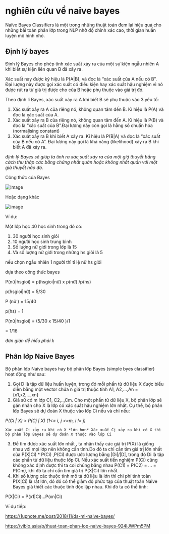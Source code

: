 # nghiên cứu về naive bayes
Naïve Bayes Classifiers là một trong những thuật toán đem lại hiệu quả cho những bài toán phân lớp trong NLP nhờ độ chính xác cao, thời gian huấn luyện mô hình nhỏ.
## Định lý bayes
Định lý Bayes cho phép tính xác suất xảy ra của một sự kiện ngẫu nhiên A khi biết sự kiện liên quan B đã xảy ra.

Xác suất này được ký hiệu là P(A|B), và đọc là “xác suất của A nếu có B”. 
Đại lượng này được gọi xác suất có điều kiện hay xác suất hậu nghiệm vì nó được rút ra từ giá trị được cho của B hoặc phụ thuộc vào giá trị đó.

Theo định lí Bayes, xác suất xảy ra A khi biết B sẽ phụ thuộc vào 3 yếu tố:
1. Xác suất xảy ra A của riêng nó, không quan tâm đến B. Kí hiệu là P(A) và đọc là xác suất của A. 
2. Xác suất xảy ra B của riêng nó, không quan tâm đến A. Kí hiệu là P(B) và đọc là “xác suất của B”.Đại lượng này còn gọi là hằng số chuẩn hóa (normalising constant)
3. Xác suất xảy ra B khi biết A xảy ra. Kí hiệu là P(B|A) và đọc là “xác suất của B nếu có A”. Đại lượng này gọi là khả năng (likelihood) xảy ra B khi biết A đã xảy ra. 

*định lý Bayes sẽ giúp ta tính ra xác suất xảy ra của một giả thuyết bằng cách thu thập các bằng chứng nhất quán hoặc không nhất quán với một giả thuyết nào đó.*

Công thức của Bayes

![image](https://user-images.githubusercontent.com/65381453/130014319-25e8ece8-9875-43fc-9b9b-924f285867f8.png)

Hoặc dạng khác

![image](https://user-images.githubusercontent.com/65381453/130014945-7b635738-3376-40f4-b5ef-69cf215d57a5.png)

Ví dụ:

Một lớp học 40 học sinh trong đó có:
1. 30 người học sinh giỏi
2. 10 người học sinh trung bình
3. Số lượng nữ giới trong lớp là 15
4. Và số lượng nữ giới trong những hs giỏi là 5

nếu chọn ngẫu nhiên 1 người thì tỉ lệ nữ hs giỏi

dựa theo công thức bayes

P(nữ|hsgioi) = p(hsgioi|nữ) x p(nữ) /p(hs)

p(hsgioi|nữ) = 5/30

P (nữ ) = 15/40

p(hs) = 1

P(nữ|hsgioi) = (5/30 x 15/40 )/1

= 1/16

*đơn giản dễ hiểu phải k*
##  Phân lớp Naive Bayes
Bộ phân lớp Naive bayes hay bộ phân lớp Bayes (simple byes classifier) hoạt động như sau:
1. Gọi D là tập dữ liệu huấn luyện, trong đó mỗi phần tử dữ liệu X được biểu diễn bằng một vector chứa n giá trị thuộc tính A1, A2,...,An = {x1,x2,...,xn}
2. Giả sử có m lớp C1, C2,..,Cm. Cho một phần tử dữ liệu X, bộ phân lớp sẽ gán nhãn cho X là lớp có xác suất hậu nghiệm lớn nhất. Cụ thể, bộ phân lớp Bayes sẽ dự đoán X thuộc vào lớp Ci nếu và chỉ nếu:


*P(Ci | X) > P(Cj | X) (1<= i, j <=m, i != j)*
```
Xác xuất Ci xảy ra khi có X *lớn hơn* Xác xuất Cj xảy ra khi có X thì bộ phân lớp Bayes sẽ dự đoán X thuộc vào lớp Ci
```

3. Để tìm được xác suất lớn nhất , ta nhận thấy các giá trị P(X) là giống nhau với mọi lớp nên không cần tính.Do đó ta chỉ cần tìm giá trị lớn nhất của P(X|Ci) * P(Ci) ,P(Ci) được ước lượng bằng |Di|/|D|, trong đó Di là tập các phần tử dữ liệu thuộc lớp Ci. Nếu xác suất tiền nghiệm P(Ci) cũng không xác định được thì ta coi chúng bằng nhau P(C1) = P(C2) = ... = P(Cm), khi đó ta chỉ cần tìm giá trị P(X|Ci) lớn nhất.
4. Khi số lượng các thuộc tính mô tả dữ liệu là lớn thì chi phí tính toàn P(X|Ci) là rất lớn, dó đó có thể giảm độ phức tạp của thuật toán Naive Bayes giả thiết các thuộc tính độc lập nhau. Khi đó ta có thể tính:


P(X|Ci) = P(x1|Ci)...P(xn|Ci)

Ví dụ tiếp:

https://1upnote.me/post/2018/11/ds-ml-naive-bayes/

https://viblo.asia/p/thuat-toan-phan-lop-naive-bayes-924lJWPm5PM
